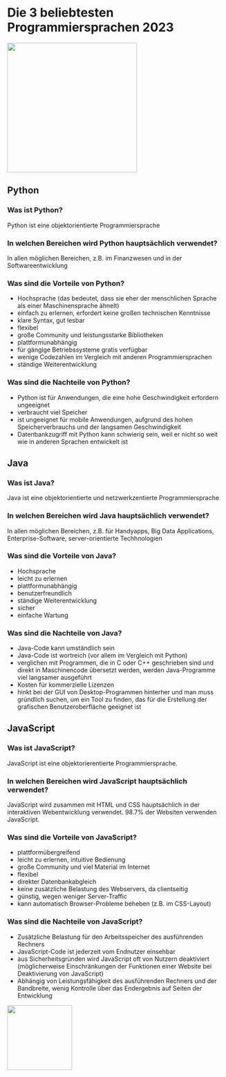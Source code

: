 # Die 3 beliebtesten Programmiersprachen 2023
<img src="https://github.com/ec-mentors/IT-ist-das-was-fuer-mich/assets/151022420/e8bb931a-35e6-4106-b65a-80bf538fa621" height="300px">


## Python
### Was ist Python?
Python ist eine objektorientierte Programmiersprache
### In welchen Bereichen wird Python hauptsächlich verwendet?
In allen möglichen Bereichen, z.B. im Finanzwesen und in der Softwareentwicklung
### Was sind die Vorteile von Python?
- Hochsprache (das bedeutet, dass sie eher der menschlichen Sprache als einer Maschinensprache ähnelt)
- einfach zu erlernen, erfordert keine großen technischen Kenntnisse
- klare Syntax, gut lesbar 
- flexibel
- große Community und leistungsstarke Bibliotheken
- plattformunabhängig
- für gängige Betriebssysteme gratis verfügbar
- wenige Codezahlen im Vergleich mit anderen Programmiersprachen
- ständige Weiterentwicklung

### Was sind die Nachteile von Python?
- Python ist für Anwendungen, die eine hohe Geschwindigkeit erfordern ungeeignet
- verbraucht viel Speicher
- ist ungeeignet für mobile Anwendungen, aufgrund des hohen Speicherverbrauchs und der langsamen Geschwindigkeit
- Datenbankzugriff mit Python kann schwierig sein, weil er nicht so weit wie in anderen Sprachen entwickelt ist

## Java

### Was ist Java?
Java ist eine objektorientierte und netzwerkzentierte Programmiersprache

### In welchen Bereichen wird Java hauptsächlich verwendet?
In allen möglichen Bereichen, z.B. für Handyapps, Big Data Applications, Enterprise-Software, server-orientierte Techhnologien

### Was sind die Vorteile von Java?
- Hochsprache
- leicht zu erlernen
- plattformunabhängig
- benutzerfreundlich
- ständige Weiterentwicklung
- sicher
- einfache Wartung

### Was sind die Nachteile von Java?
- Java-Code kann umständlich sein
- Java-Code ist wortreich (vor allem im Vergleich mit Python)
- verglichen mit Programmen, die in C oder C++ geschrieben sind und direkt in Maschinencode übersetzt werden, werden Java-Programme viel langsamer ausgeführt
- Kosten für kommerzielle Lizenzen
- hinkt bei der GUI von Desktop-Programmen hinterher und man muss gründlich suchen, um ein Tool zu finden, das für die Erstellung der grafischen Benutzeroberfläche geeignet ist

## JavaScript

### Was ist JavaScript?
JavaScript ist eine objektorierentierte Programmiersprache.

### In welchen Bereichen wird JavaScript hauptsächlich verwendet?
JavaScript wird zusammen mit HTML und CSS hauptsächlich in der interaktiven Webentwicklung verwendet. 98.7% der Websiten verwenden JavaScript.

### Was sind die Vorteile von JavaScript?
- plattformübergreifend
- leicht zu erlernen, intuitive Bedienung
- große Community und viel Material im Internet
- flexibel
- direkter Datenbankabgleich
- keine zusätzliche Belastung des Webservers, da clientseitig
- günstig, wegen weniger Server-Traffic
- kann automatisch Browser-Probleme beheben (z.B. im CSS-Layout)

### Was sind die Nachteile von JavaScript?
- Zusätzliche Belastung für den Arbeitsspeicher des ausführenden Rechners
- JavaScript-Code ist jederzeit vom Endnutzer einsehbar
- aus Sicherheitsgründen wird JavaScript oft von Nutzern deaktiviert (möglicherweise Einschränkungen der Funktionen einer Website bei Deaktivierung von JavaScript)
- Abhängig von Leistungsfähigkeit des ausführenden Rechners und der Bandbreite, wenig Kontrolle über das Endergebnis auf Seiten der Entwicklung

<img src="https://github.com/ec-mentors/IT-ist-das-was-fuer-mich/assets/151022420/688f6ab5-f8f4-416d-aef6-1a7a1b4cb440" height="150px">


